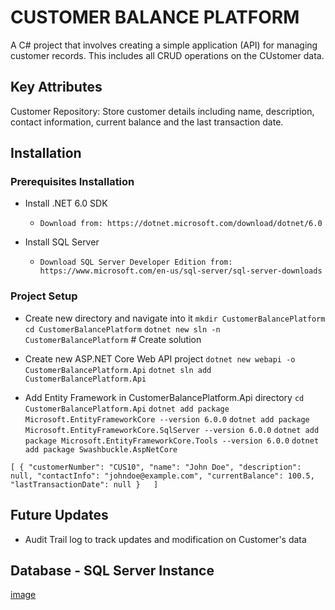 # CUSTOMER BALANCE PLATFORM

A C# project that involves creating a simple application (API) for managing customer
records. This includes all CRUD operations on the CUstomer data.

## Key Attributes

Customer Repository:
Store customer details including name, description,
contact information, current balance and the last transaction date.

## Installation

### Prerequisites Installation

- Install .NET 6.0 SDK
  - `Download from: https://dotnet.microsoft.com/download/dotnet/6.0`

- Install SQL Server
  - `Download SQL Server Developer Edition from: https://www.microsoft.com/en-us/sql-server/sql-server-downloads`

### Project Setup

- Create new directory and navigate into it
  `mkdir CustomerBalancePlatform`
  `cd CustomerBalancePlatform`
  `dotnet new sln -n CustomerBalancePlatform` # Create solution

- Create new ASP.NET Core Web API project
  `dotnet new webapi -o CustomerBalancePlatform.Api`
  `dotnet sln add CustomerBalancePlatform.Api`

- Add Entity Framework in CustomerBalancePlatform.Api directory
  `cd CustomerBalancePlatform.Api`
  `dotnet add package Microsoft.EntityFrameworkCore --version 6.0.0`
  `dotnet add package Microsoft.EntityFrameworkCore.SqlServer --version 6.0.0`
  `dotnet add package Microsoft.EntityFrameworkCore.Tools --version 6.0.0`
  `dotnet add package Swashbuckle.AspNetCore`

`
[
  {
    "customerNumber": "CUS10",
    "name": "John Doe",
    "description": null,
    "contactInfo": "johndoe@example.com",
    "currentBalance": 100.5,
    "lastTransactionDate": null
  }  
]
`

## Future Updates

- Audit Trail log to track updates and modification on Customer's data

## Database - SQL Server Instance

[image](Screenshot%202024-11-03%20at%206.10.18 AM.png)
